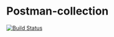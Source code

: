 # Postman-collection

[![Build Status](https://travis-ci.com/vmarasinskiy/Postman-collection.svg?branch=CI_CD)](https://travis-ci.com/vmarasinskiy/Postman-collection)

